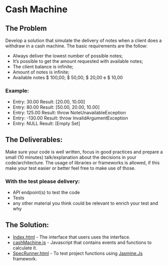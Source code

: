 # Cash Machine

## The Problem

Develop a solution that simulate the delivery of notes when a client does a withdraw in a cash machine.
The basic requirements are the follow:
- Always deliver the lowest number of possible notes;
- It’s possible to get the amount requested with available notes;
- The client balance is infinite;
- Amount of notes is infinite;
- Available notes $ 100,00; $ 50,00; $ 20,00 e $ 10,00

### Example:

- Entry: 30.00
  Result: [20.00, 10.00]
- Entry: 80.00
  Result: [50.00, 20.00, 10.00]
- Entry: 125.00
  Result: throw NoteUnavailableException
- Entry: -130.00
  Result: throw InvalidArgumentException
- Entry: NULL
  Result: [Empty Set]

## The Deliverables:

Make sure your code is well written, focus in good practices and prepare a small (10 minutes) talk/explanation about the decisions in your code/architecture. 
The usage of libraries or frameworks is allowed, if this make your test easier or better feel free to make use of those.

### With the test please delivery:

- API endpoint(s) to test the code
- Tests
- any other material you think could be relevant to enrich your test and why

## The Solution:

- [Index.html](https://vinnycl.github.io/cash-machine/index.html) - The interface that users uses the interface.
- [cashMachine.js](assets/js/cashMachine.js) - Javascript that contains events and functions to calculate it.
- [SpecRunner.html](https://vinnycl.github.io/cash-machine/tests/SpecRunner.html) - To test project functions using [Jasmine.Js](https://jasmine.github.io/) framework.
